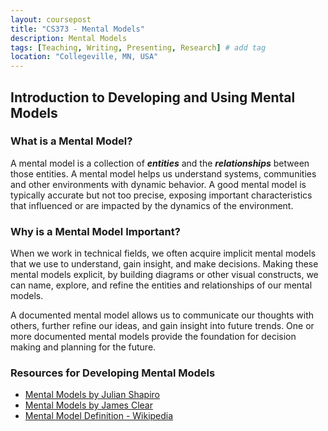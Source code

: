 ```yaml
---
layout: coursepost
title: "CS373 - Mental Models"
description: Mental Models
tags: [Teaching, Writing, Presenting, Research] # add tag
location: "Collegeville, MN, USA"
---
```


## Introduction to Developing and Using Mental Models

### What is a Mental Model?
A mental model is a collection of **_entities_** and the **_relationships_** between those entities.  A mental model helps us understand systems, communities and other environments with dynamic behavior.  A good mental model is typically accurate but not too precise, exposing important characteristics that influenced or are impacted by the dynamics of the environment.

### Why is a Mental Model Important?
When we work in technical fields, we often acquire implicit mental models that we use to understand, gain insight, and make decisions.  Making these mental models explicit, by building diagrams or other visual constructs, we can name, explore, and refine the entities and relationships of our mental models.

A documented mental model allows us to communicate our thoughts with others, further refine our ideas, and gain insight into future trends.  One or more documented mental models provide the foundation for decision making and planning for the future.

### Resources for Developing Mental Models
- [Mental Models by Julian Shapiro](https://www.julian.com/blog/mental-model-examples)
- [Mental Models by James Clear](https://jamesclear.com/mental-models)
- [Mental Model Definition - Wikipedia](https://en.wikipedia.org/wiki/Mental_model)
